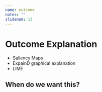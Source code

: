 ```yaml
---
name: outcome
notes: ""
slidenum: 13
---
```

# Outcome Explanation
- Saliency Maps
- ExpainD graphical explanation
- LIME
## When do we want this?
